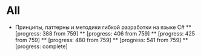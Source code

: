 # All
* Принципы, паттерны и методики гибкой разработки на языке C#
** [progress: 388 from 759]
** [progress: 406 from 759]
** [progress: 425 from 759]
** [progress: 480 from 759]
** [progress: 541 from 759]
** [progress: complete]